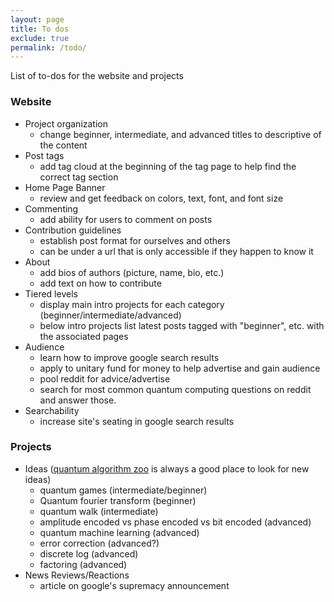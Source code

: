 ```yaml
---
layout: page
title: To dos
exclude: true
permalink: /todo/
---
```


List of to-dos for the website and projects

### Website
* Project organization
    - change beginner, intermediate, and advanced titles to descriptive of the content
* Post tags
    - add tag cloud at the beginning of the tag page to help find the correct tag section
* Home Page Banner
    - review and get feedback on colors, text, font, and font size
* Commenting
    - add ability for users to comment on posts
* Contribution guidelines
    - establish post format for ourselves and others
    - can be under a url that is only accessible if they happen to know it
* About
    - add bios of authors (picture, name, bio, etc.)
    - add text on how to contribute
* Tiered levels
    - display main intro projects for each category (beginner/intermediate/advanced)
    - below intro projects list latest posts tagged with "beginner", etc. with the associated pages
* Audience
    - learn how to improve google search results
    - apply to unitary fund for money to help advertise and gain audience
    - pool reddit for advice/advertise
    - search for most common quantum computing questions on reddit and answer those.
* Searchability
    - increase site's seating in google search results


### Projects

* Ideas ([quantum algorithm zoo](https://quantumalgorithmzoo.org) is always a good place to look for new ideas)
    - quantum games (intermediate/beginner)
    - Quantum fourier transform (beginner)
    - quantum walk (intermediate)
    - amplitude encoded vs phase encoded vs bit encoded (advanced)
    - quantum machine learning (advanced)
    - error correction (advanced?)
    - discrete log (advanced)
    - factoring (advanced)
* News Reviews/Reactions
    - article on google's supremacy announcement
    
    
    
    